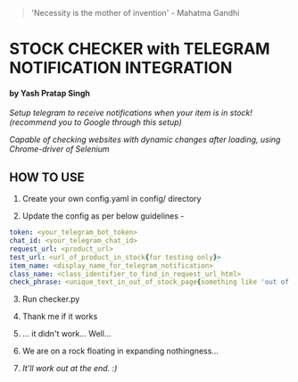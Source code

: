 > 'Necessity is the mother of invention' - Mahatma Gandhi
# STOCK CHECKER with TELEGRAM NOTIFICATION INTEGRATION
#### by Yash Pratap Singh
*Setup telegram to receive notifications when your item is in stock! (recommend you to Google through this setup)*

*Capable of checking websites with dynamic changes after loading, using Chrome-driver of Selenium*


## HOW TO USE

1. Create your own config.yaml in config/ directory

2. Update the config as per below guidelines -
```yaml
token: <your_telegram_bot_token>
chat_id: <your_telegram_chat_id>
request_url: <product_url>
test_url: <url_of_product_in_stock{for testing only}> 
item_name: <display_name_for_telegram_notification>
class_name: <class_identifier_to_find_in_request_url_html>
check_phrase: <unique_text_in_out_of_stock_page{something like 'out of stock'}> 
```

3. Run checker.py

4. Thank me if it works

5. ... it didn't work... Well... 


6. We are on a rock floating in expanding nothingness... 




7. *It'll work out at the end. :)*
